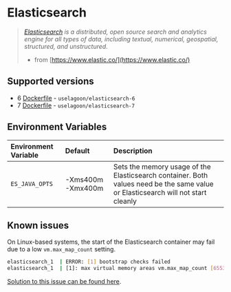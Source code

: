 # Elasticsearch

> [_Elasticsearch_](https://www.elastic.co/) _is a distributed, open source search and analytics engine for all types of data, including textual, numerical, geospatial, structured, and unstructured._
>
> * from [https://www.elastic.co/](https://www.elastic.co/)

## Supported versions

* 6 [Dockerfile](https://github.com/uselagoon/lagoon-images/blob/main/images/elasticsearch/6.Dockerfile) - `uselagoon/elasticsearch-6`
* 7 [Dockerfile](https://github.com/uselagoon/lagoon-images/blob/main/images/elasticsearch/7.Dockerfile) - `uselagoon/elasticsearch-7`

## Environment Variables

| Environment Variable |      Default      |                                                           Description                                                            |
| :------------------- | :---------------- | :------------------------------------------------------------------------------------------------------------------------------- |
| `ES_JAVA_OPTS`       | -Xms400m -Xmx400m | Sets the memory usage of the Elasticsearch container. Both values need be the same value or Elasticsearch will not start cleanly |

## Known issues

On Linux-based systems, the start of the Elasticsearch container may fail due to a low `vm.max_map_count` setting.

```bash
elasticsearch_1  | ERROR: [1] bootstrap checks failed
elasticsearch_1  | [1]: max virtual memory areas vm.max_map_count [65530] is too low, increase to at least [262144]
```

[Solution to this issue can be found here](https://www.elastic.co/guide/en/elasticsearch/reference/current/docker.html#_set_vm_max_map_count_to_at_least_262144).
